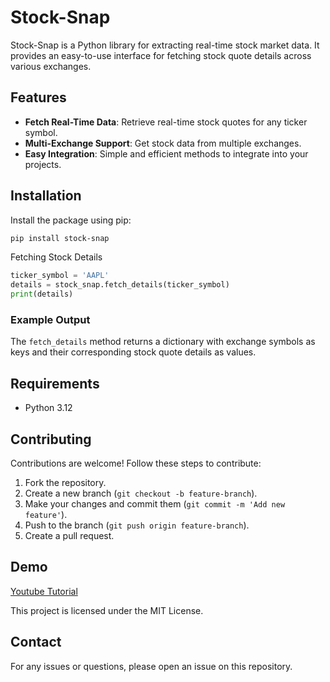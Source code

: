 # Stock-Snap

Stock-Snap is a Python library for extracting real-time stock market data. It provides an easy-to-use interface for fetching stock quote details across various exchanges.

## Features

- **Fetch Real-Time Data**: Retrieve real-time stock quotes for any ticker symbol.
- **Multi-Exchange Support**: Get stock data from multiple exchanges.
- **Easy Integration**: Simple and efficient methods to integrate into your projects.

## Installation

Install the package using pip:

```bash
pip install stock-snap
```
Fetching Stock Details
```python
ticker_symbol = 'AAPL'
details = stock_snap.fetch_details(ticker_symbol)
print(details)
```
### Example Output

The `fetch_details` method returns a dictionary with exchange symbols as keys and their corresponding stock quote details as values.

## Requirements

- Python 3.12

## Contributing

Contributions are welcome! Follow these steps to contribute:

1. Fork the repository.
2. Create a new branch (`git checkout -b feature-branch`).
3. Make your changes and commit them (`git commit -m 'Add new feature'`).
4. Push to the branch (`git push origin feature-branch`).
5. Create a pull request.

## Demo
[Youtube Tutorial](https://youtu.be/kFupzwhbY5I?si=wQEbURStkkrEs57B)

This project is licensed under the MIT License.

## Contact

For any issues or questions, please open an issue on this repository.
